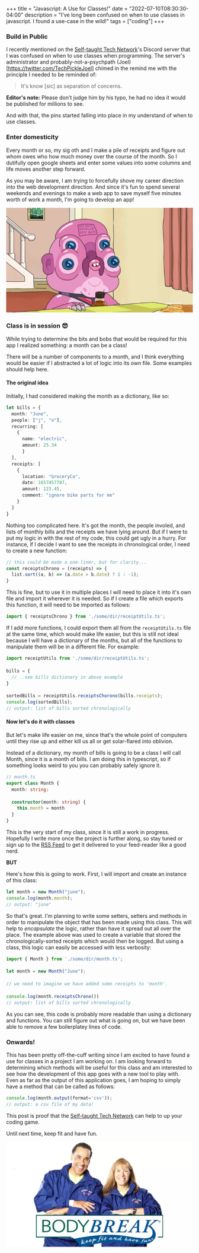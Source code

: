 +++
title = "Javascript: A Use for Classes!"
date = "2022-07-10T08:30:30-04:00"
description = "I've long been confused on when to use classes in javascript. I found a use-case in the wild!"
tags = ["coding"]
+++

### Build in Public

  I recently mentioned on the [Self-taught Tech Network](https://discord.com/channels/932253730605252609)'s Discord server that I was confused on when to use classes when programming. The server's administrator and probably-not-a-psychpath (Joel)[https://twitter.com/TechPickleJoel] chimed in the remind me with the principle I needed to be reminded of:

  > It's know [sic] as separation of concerns.

  **Editor's note:** Please don't judge him by his typo, he had no idea it would be published for millions to see.

  And with that, the pins started falling into place in my understand of when to use classes.

### Enter domesticity

  Every month or so, my sig oth and I make a pile of receipts and figure out whom owes who how much money over the course of the month. So I dutifully open google sheets and enter some values into some columns and life moves another step forward.

  As you may be aware, I am trying to forcefully shove my career direction into the web development direction. And since it's fun to spend several weekends and evenings to make a web app to save myself five minutes worth of work a month, I'm going to develop an app!

  ![A screen grab from Rick and Morty. The character named Glootie has a tattoo on his forehead which reads "Do not develop my app"](./glootie.png)


### Class is in session 😎

  While trying to determine the bits and bobs that would be required for this app I realized something: a month can be a class!

  There will be a number of components to a month, and I think everything would be easier if I abstracted a lot of logic into its own file. Some examples should help here.

  #### The original idea

  Initially, I had considered making the month as a dictionary, like so:

  ```typescript
  let bills = {
    month: "June",
    people: ["j", "o"],
    recurring: [
      {
        name: "electric",
        amount: 25.34
        }
    ],
    receipts: [
      {
        location: "GroceryCo",
        date: 1657457787,
        amount: 123.45,
        comment: "ignore bike parts for me"
      }
    ]
  }
  ```

  Nothing too complicated here. It's got the month, the people involed, and lists of monthly bills and the receipts we have lying around. But if I were to put my logic in with the rest of my code, this could get ugly in a hurry. For instance, if I decide I want to see the receipts in chronological order, I need to create a new function:

  ```typescript
  // this could be made a one-liner, but for clarity...
  const receiptsChrono = (receipts) => {
    list.sort((a, b) => (a.date > b.date) ? 1 : -1);
  }
  ```

  This is fine, but to use it in multiple places I will need to place it into it's own file and import it wherever it is needed. So if I create a file which exports this function, it will need to be imported as follows:

  ```typescript
  import { receiptsChrono } from './some/dir/receiptUtils.ts';
  ```

  If I add more functions, I could export them all from the `receiptUtils.ts` file at the same time, which would make life easier, but this is still not ideal because I will have a dictionary of the months, but all of the functions to manipulate them will be in a different file. For example:

  ```typescript
  import receiptUtils from './some/dir/receiptUtils.ts';

  bills = {
    // ..see bills dictionary in above example
  }

  sortedBills = receiptUtils.receiptsChorono(bills.receipts);
  console.log(sortedBills);
  // output: list of bills sorted chronologically
  ```


#### Now let's do it with classes

  But let's make life easier on me, since that's the whole point of computers until they rise up and either kill us all or get solar-flared into oblivion.

  Instead of a dictionary, my month of bills is going to be a class I will call Month, since it is a month of bills. I am doing this in typescript, so if something looks weird to you you can probably safely ignore it.

  ```typescript
  // month.ts
  export class Month {
    month: string;

    constructor(month: string) {
      this.month = month
    }
  } 
  ```

  This is the very start of my class, since it is still a work in progress. Hopefully I write more once the project is further along, so stay tuned or sign up to the [RSS Feed](/index.xml) to get it delivered to your feed-reader like a good nerd.

  **BUT**

  Here's how this is going to work. First, I will import and create an instance of this class:

  ```typescript
  let month = new Month("june");
  console.log(month.month);
  // output: "june"
  ```

  So that's great. I'm planning to write some setters, setters and methods in order to manipulate the object that has been made using this class. This will help to *encapsulate* the logic, rather than have it spread out all over the place. The example above was used to create a variable that stored the chronologically-sorted receipts which would then be logged. But using a class, this logic can easily be accessed with less verbosity:

  ```typescript
  import { Month } from './some/dir/month.ts';

  let month = new Month("June");

  // we need to imagine we have added some receipts to 'month'.
  
  console.log(month.receiptsChrono())
  // output: list of bills sorted chronologically
  ```

  As you can see, this code is probably more readable than using a dictionary and functions. You can still figure out what is going on, but we have been able to remove a few boilerplatey lines of code.


### Onwards!

This has been pretty off-the-cuff writing since I am excited to have found a use for classes in a project I am working on. I am looking forward to determining which methods will be useful for this class and am interested to see how the development of this app goes with a new tool to play with. Even as far as the output of this application goes, I am hoping to simply have a method that can be called as follows:

```typescript
console.log(month.output(format='csv'));
// output: a csv file of my data!
```

This post is proof that the [Self-taught Tech Network](https://discord.com/channels/932253730605252609) can help to up your coding game.

Until next time, keep fit and have fun.

![Hal Johnson and Joanne McCleoud in front of the Body Break logo](./bodybreak.webp)